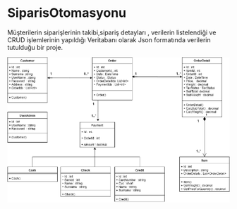# SiparisOtomasyonu
Müşterilerin siparişlerinin takibi,sipariş detayları , verilerin listelendiği ve CRUD işlemlerinin yapıldığı Veritabanı olarak Json
formatında verilerin tutulduğu bir proje.

![SiparisOtomasyonuDiagram](https://raw.githubusercontent.com/AliYildizoz909/SiparisOtomasyonu/master/SiparisOtomasyonuDiagram.png)
